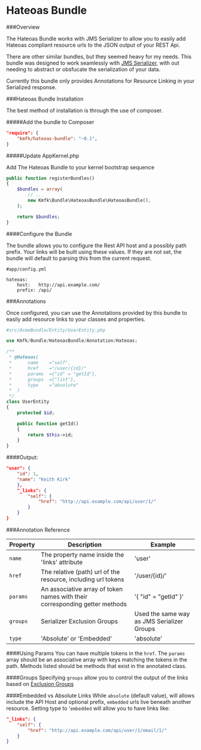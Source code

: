 Hateoas Bundle
=======================

###Overview

The Hateoas Bundle works with JMS Serializer to allow you to easily add Hateoas compliant
resource urls to the JSON output of your REST Api.

There are other similar bundles, but they seemed heavy for my needs. This bundle was designed to work seamlessly with [JMS Serializer](https://github.com/schmittjoh/JMSSerializerBundle), with out needing to abstract or obsfucate the serialization of your data.

Currently this bundle only provides Annotations for Resource Linking in your Serialized response.

###Hateoas Bundle Installation

The best method of installation is through the use of composer.

#####Add the bundle to Composer

```json
"require": {
    "kmfk/hateoas-bundle": "~0.1",
}
```

#####Update AppKernel.php

Add The Hateoas Bundle to your kernel bootstrap sequence

```php
public function registerBundles()
{
	$bundles = array(
    	// ...
    	new Kmfk\Bundle\HateoasBundle\HateoasBundle(),
    );

    return $bundles;
}
```

####Configure the Bundle

The bundle allows you to configure the Rest API host and a possibly path prefix.
Your links will be built using these values.  If they are not set, the bundle will
default to parsing this from the current request.

```
#app/config.yml

hateoas:
	host:   http://api.example.com/
	prefix: /api/
```

###Annotations

Once configured, you can use the Annotations provided by this bundle to easily
add resource links to your classes and properties.

```php
#src/AcmeBundle/Entity/UserEntity.php

use Kmfk/Bundle/HateoasBundle/Annotation/Hateoas;

/**
 * @Hateoas(
 *      name    ="self",
 *      href    ="/user/{id}/"
 *      params  ={"id" = "getId"},
 *      groups  ={"list"},
 *      type    ="absolute"
 *  )
 */
class UserEntity
{
    protected $id;

    public function getId()
    {
        return $this->id;
    }
}
```
####Output:

```json
"user": {
    "id": 1,
    "name": "Keith Kirk"
    },
    "_links": {
        "self": {
            "href": "http://api.example.com/api/user/1/"
        }
    }
}
```

###Annotation Reference

Property | Description | Example
-------- | ----------- | -------
`name` | The property name inside the 'links' attribute | 'user'
`href` | The relative (path) url of the resource, including url tokens | '/user/{id}/'
`params` | An associative array of token names with their corresponding getter methods | '{ "id" = "getId" }'
`groups` | Serializer Exclusion Groups | Used the same way as JMS Serializer Groups | '{ "partial", "full" }'
`type` | 'Absolute' or 'Embedded' | 'absolute'

####Using Params
You can have multiple tokens in the `href`.  The `params` array should be an associative array
with keys matching the tokens in the path.  Methods listed should be methods that exist in the 
annotated class.

####Groups
Specifying `groups` allow you to control the output of the links based on 
[Exclusion Groups](http://jmsyst.com/libs/serializer/master/reference/annotations#groups)

####Embedded vs Absolute Links
While `absolute` (default value), will allows include the API Host and optional prefix, 
`embedded` urls live beneath another resource. Setting type to '`embedded` will allow you 
to have links like:

```json
"_links": {
    "self": {
        "href": "http://api.example.com/api/user/1/email/1/"
    }
}
```
